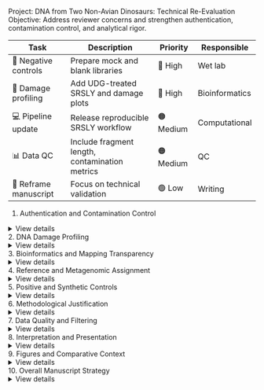 Project: DNA from Two Non-Avian Dinosaurs: Technical Re-Evaluation
Objective: Address reviewer concerns and strengthen authentication, contamination control, and analytical rigor.


| Task | Description | Priority | Responsible |
|------|--------------|-----------|--------------|
| 🧫 Negative controls | Prepare mock and blank libraries | 🔴 High | Wet lab |
| 🧬 Damage profiling | Add UDG-treated SRSLY and damage plots | 🔴 High | Bioinformatics |
| 💻 Pipeline update | Release reproducible SRSLY workflow | 🟠 Medium | Computational |
| 📊 Data QC | Include fragment length, contamination metrics | 🟠 Medium | QC |
| 🧠 Reframe manuscript | Focus on technical validation | 🟢 Low | Writing |


1. Authentication and Contamination Control
<details> <summary>View details</summary>

Reviewer Concern:
Lack of negative controls and contamination monitoring — critical for aDNA authentication.

Planned Actions:

Focus exclusively on SRSLY single-stranded DNA libraries (remove Omni-C).

Add negative controls:

Lambda DNA with poly(dA) template (higher sensitivity).

Extraction blanks and mock library controls.

Modern ostrich and ancient human tooth processed in parallel.

Implement partial UDG treatment to confirm post-mortem deamination.

Add detailed description of lab sterilization and decontamination protocols.

</details>
2. DNA Damage Profiling
<details> <summary>View details</summary>

Reviewer Concern:
No assessment of DNA damage patterns (a core aDNA authentication criterion).

Planned Actions:

Use SRSLY barcode-based read edges to perform damage profiling.

Include soft-clipped regions to better detect terminal cytosine deamination.

Compare UDG-treated vs untreated reads to confirm authenticity.

Visualize with mapDamage-style plots.

</details>
3. Bioinformatics and Mapping Transparency
<details> <summary>View details</summary>

Reviewer Concern:
Unclear mapping pipeline, filtering, and aligner choice.

Planned Actions:

Publish a fully documented pipeline:

Custom SRSLY trimming, UMI deduplication.

Compare BWA-MEM vs BLAT for bias assessment.

Filter by fragment length, mapping quality, and read type.

Include Shankey plots summarizing read origins and mapping results.

Document Centrifuge database construction:

7 vertebrate references + bacteria, virus, and archaea genomes.

</details>
4. Reference and Metagenomic Assignment
<details> <summary>View details</summary>

Reviewer Concern:
Implausible reptile dominance and unclear database curation.

Planned Actions:

Construct a non-redundant reference panel:

Human, chicken, alligator, platypus, ostrich, etc.

Re-run Centrifuge classification with curated references.

Report total read counts per taxon and classification accuracy.

Include complete taxonomic assignment tables as supplementary files.

</details>
5. Positive and Synthetic Controls
<details> <summary>View details</summary>

Reviewer Concern:
Inadequate positive controls for authentication.

Planned Actions:

Generate synthetic damaged DNA datasets from modern genomes (chicken, ostrich).

Use to simulate post-mortem damage and cross-species mapping.

Compare fragment profiles between synthetic and fossil SRSLY reads.

</details>
6. Methodological Justification
<details> <summary>View details</summary>

Reviewer Concern:
Omni-C and sequencing setup not justified.

Planned Actions:

Remove Omni-C datasets entirely.

Use dual unique indices to prevent index hopping.

Use SRSLY UMIs for PCR duplicate removal.

Address G-repeat artifacts and adapter sequence issues.

</details>
7. Data Quality and Filtering
<details> <summary>View details</summary>

Reviewer Concern:
No clear metrics for data quality or filtering.

Planned Actions:

Report:

Read length and insert-size distributions.

Mapping quality and coverage statistics.

Compare with ancient human and modern ostrich controls.

Quantify authentic vs contaminant read fractions.

</details>
8. Interpretation and Presentation
<details> <summary>View details</summary>

Reviewer Concern:
Overstated conclusions and ambiguous visuals.

Planned Actions:

Limit claims to “candidate endogenous fragments” pending confirmation.

Replace pie charts with Shankey plots and summary tables.

Clarify “high-quality reads” criteria and thresholds.

Test for mapping bias to conserved or repetitive regions.

</details>
9. Figures and Comparative Context
<details> <summary>View details</summary>

Reviewer Concern:
No comparison against genuine ancient DNA datasets.

Planned Actions:

Add:

Fragment length plots (fossil vs modern vs aDNA).

Read mapping correlations by tissue type.

Simplify Figures 3–4:

Focus on SRSLY-only data.

Annotate control data sources for clarity.

</details>
10. Overall Manuscript Strategy
<details> <summary>View details</summary>

Refocus:
Reframe as a technical evaluation of DNA preservation using SRSLY.

Emphasis:

Methodological rigor and authentication.

Limitations and reproducibility.

Target Journals:

Nature Communications Biology

eLife

iScience

</details>
